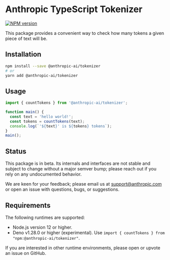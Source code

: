 # Anthropic TypeScript Tokenizer

[![NPM version](https://img.shields.io/npm/v/@anthropic-ai/tokenizer.svg)](https://npmjs.org/package/@anthropic-ai/tokenizer)

This package provides a convenient way to check how many tokens a given piece of text will be.

## Installation

```sh
npm install --save @anthropic-ai/tokenizer
# or
yarn add @anthropic-ai/tokenizer
```

## Usage

```js
import { countTokens } from '@anthropic-ai/tokenizer';

function main() {
  const text = 'hello world!';
  const tokens = countTokens(text);
  console.log(`'${text}' is ${tokens} tokens`);
}
main();
```

## Status

This package is in beta. Its internals and interfaces are not stable
and subject to change without a major semver bump;
please reach out if you rely on any undocumented behavior.

We are keen for your feedback; please email us at [support@anthropic.com](mailto:support@anthropic.com)
or open an issue with questions, bugs, or suggestions.

## Requirements

The following runtimes are supported:

- Node.js version 12 or higher.
- Deno v1.28.0 or higher (experimental).
  Use `import { countTokens } from "npm:@anthropic-ai/tokenizer"`.

If you are interested in other runtime environments, please open or upvote an issue on GitHub.
